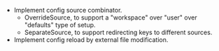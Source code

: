 * Implement config source combinator.
    - OverrideSource, to support a "workspace" over "user" over "defaults" type of setup.
    - SeparateSource, to support redirecting keys to different sources.
* Implement config reload by external file modification.